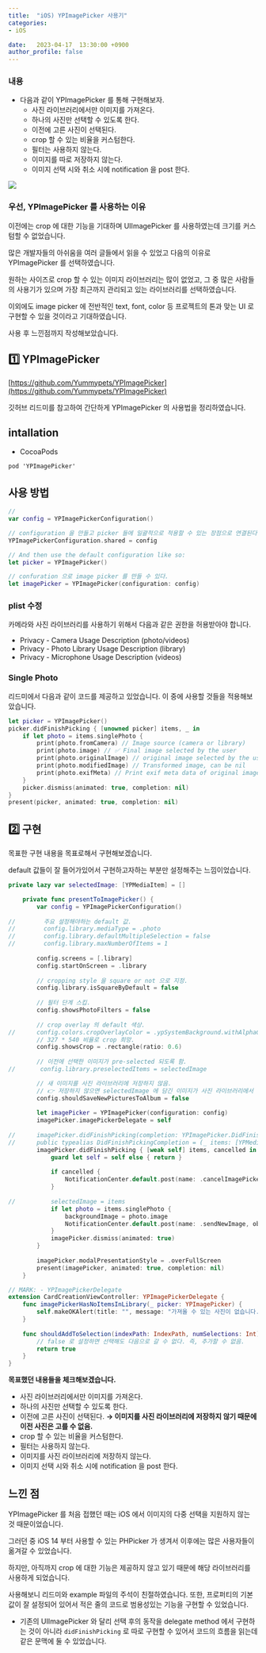 ```yaml
---
title:  "iOS) YPImagePicker 사용기"
categories:
- iOS

date:   2023-04-17  13:30:00 +0900
author_profile: false
---
```

### 내용

- 다음과 같이 YPImagePicker 를 통해 구현해보자.
    - 사진 라이브러리에서만 이미지를 가져온다.
    - 하나의 사진만 선택할 수 있도록 한다.
    - 이전에 고른 사진이 선택된다.
    - crop 할 수 있는 비율을 커스텀한다.
    - 필터는 사용하지 않는다.
    - 이미지를 따로 저장하지 않는다.
    - 이미지 선택 시와 취소 시에 notification 을 post 한다.

<img src="https://user-images.githubusercontent.com/69136340/232378236-09d751dc-3a49-4d50-b93f-42d78c41865d.mov" with ="250">

### 우선, YPImagePicker 를 사용하는 이유

이전에는 crop 에 대한 기능을 기대하며 UIImagePicker 를 사용하였는데 크기를 커스텀할 수 없었습니다.

많은 개발자들의 아쉬움을 여러 글들에서 읽을 수 있었고 다음의 이유로 YPImagePicker 를 선택하였습니다.

원하는 사이즈로 crop 할 수 있는 이미지 라이브러리는 많이 없었고, 그 중 많은 사람들의 사용기가 있으며 가장 최근까지 관리되고 있는 라이브러리를 선택하였습니다.

이외에도 image picker 에 전반적인 text, font, color 등 프로젝트의 톤과 맞는 UI 로 구현할 수 있을 것이라고 기대하였습니다.

사용 후 느낀점까지 작성해보았습니다.

## 1️⃣ YPImagePicker

[https://github.com/Yummypets/YPImagePicker](https://github.com/Yummypets/YPImagePicker)

깃허브 리드미를 참고하여 간단하게 YPImagePicker 의 사용법을 정리하였습니다.

## intallation

- CocoaPods

```
pod 'YPImagePicker'
```

## 사용 방법

```swift
// 
var config = YPImagePickerConfiguration()

// configuration 을 만들고 picker 들에 일괄적으로 적용할 수 있는 장점으로 연결된다.
YPImagePickerConfiguration.shared = config

// And then use the default configuration like so:
let picker = YPImagePicker()

// confuration 으로 image picker 를 만들 수 있다.
let imagePicker = YPImagePicker(configuration: config)
```

### plist 수정

카메라와 사진 라이브러리를 사용하기 위해서 다음과 같은 권한을 허용받아야 합니다.

- Privacy - Camera Usage Description (photo/videos)
- Privacy - Photo Library Usage Description (library)
- Privacy - Microphone Usage Description (videos)

### Single Photo

리드미에서 다음과 같이 코드를 제공하고 있었습니다. 이 중에 사용할 것들을 적용해보았습니다.

```swift
let picker = YPImagePicker()
picker.didFinishPicking { [unowned picker] items, _ in
    if let photo = items.singlePhoto {
        print(photo.fromCamera) // Image source (camera or library)
        print(photo.image) // ✅ Final image selected by the user
        print(photo.originalImage) // original image selected by the user, unfiltered
        print(photo.modifiedImage) // Transformed image, can be nil
        print(photo.exifMeta) // Print exif meta data of original image.
    }
    picker.dismiss(animated: true, completion: nil)
}
present(picker, animated: true, completion: nil)
```

## 2️⃣ 구현

목표한 구현 내용을 목표로해서 구현해보겠습니다.

default 값들이 잘 들어가있어서 구현하고자하는 부분만 설정해주는 느낌이었습니다.

```swift
private lazy var selectedImage: [YPMediaItem] = []

    private func presentToImagePicker() {
        var config = YPImagePickerConfiguration()
        
//        주요 설정해야하는 default 값.
//        config.library.mediaType = .photo
//        config.library.defaultMultipleSelection = false
//        config.library.maxNumberOfItems = 1
        
        config.screens = [.library]
        config.startOnScreen = .library
        
        // cropping style 을 square or not 으로 지정.
        config.library.isSquareByDefault = false
        
        // 필터 단계 스킵.
        config.showsPhotoFilters = false
        
        // crop overlay 의 default 색상.
//      config.colors.cropOverlayColor = .ypSystemBackground.withAlphaComponent(0.4)
        // 327 * 540 비율로 crop 희망.
        config.showsCrop = .rectangle(ratio: 0.6)
        
        // 이전에 선택한 이미지가 pre-selected 되도록 함.
//       config.library.preselectedItems = selectedImage

        // 새 이미지를 사진 라이브러리에 저장하지 않음.
        // 👉 저장하지 않으면 selectedImage 에 담긴 이미지가 사진 라이브러리에서 찾을 수가 없어서 가장 앞에 이미지를 선택함.
        config.shouldSaveNewPicturesToAlbum = false
        
        let imagePicker = YPImagePicker(configuration: config)
        imagePicker.imagePickerDelegate = self
        
//      imagePicker.didFinishPicking(completion: YPImagePicker.DidFinishPickingCompletion)
//      public typealias DidFinishPickingCompletion = (_ items: [YPMediaItem], _ cancelled: Bool) -> Void
        imagePicker.didFinishPicking { [weak self] items, cancelled in
            guard let self = self else { return }
            
            if cancelled {
                NotificationCenter.default.post(name: .cancelImagePicker, object: nil)
            }
            
//          selectedImage = items
            if let photo = items.singlePhoto {
                backgroundImage = photo.image
                NotificationCenter.default.post(name: .sendNewImage, object: backgroundImage)
            }
            imagePicker.dismiss(animated: true)
        }
        
        imagePicker.modalPresentationStyle = .overFullScreen
        present(imagePicker, animated: true, completion: nil)
    }

// MARK: - YPImagePickerDelegate
extension CardCreationViewController: YPImagePickerDelegate {
    func imagePickerHasNoItemsInLibrary(_ picker: YPImagePicker) {
        self.makeOKAlert(title: "", message: "가져올 수 있는 사진이 없습니다.")
    }
    
    func shouldAddToSelection(indexPath: IndexPath, numSelections: Int) -> Bool {
        // false 로 설정하면 선택해도 다음으로 갈 수 없다. 즉, 추가할 수 없음.
        return true
    }
}
```

**목표했던 내용들을 체크해보겠습니다.**

- 사진 라이브러리에서만 이미지를 가져온다.
- 하나의 사진만 선택할 수 있도록 한다.
- 이전에 고른 사진이 선택된다. **→ 이미지를 사진 라이브러리에 저장하지 않기 때문에 이전 사진은 고를 수 없음.**
- crop 할 수 있는 비율을 커스텀한다.
- 필터는 사용하지 않는다.
- 이미지를 사진 라이브러리에 저장하지 않는다.
- 이미지 선택 시와 취소 시에 notification 을 post 한다.

## 느낀 점

YPImagePicker 를 처음 접했던 때는 iOS 에서 이미지의 다중 선택을 지원하지 않는 것 때문이었습니다.

그러던 중 iOS 14 부터 사용할 수 있는 PHPicker 가 생겨서 이후에는 많은 사용자들이 옮겨갈 수 있었습니다.

하지만, 아직까지 crop 에 대한 기능은 제공하지 않고 있기 때문에 해당 라이브러리를 사용하게 되었습니다.

사용해보니 리드미와 example 파일의 주석이 친절하였습니다. 또한, 프로퍼티의 기본값이 잘 설정되어 있어서 적은 줄의 코드로 범용성있는 기능을 구현할 수 있었습니다.

- 기존의 UIImagePicker 와 달리 선택 후의 동작을 delegate method 에서 구현하는 것이 아니라 `didFinishPicking` 로 따로 구현할 수 있어서 코드의 흐름을 읽는데 같은 문맥에 둘 수 있었습니다.
